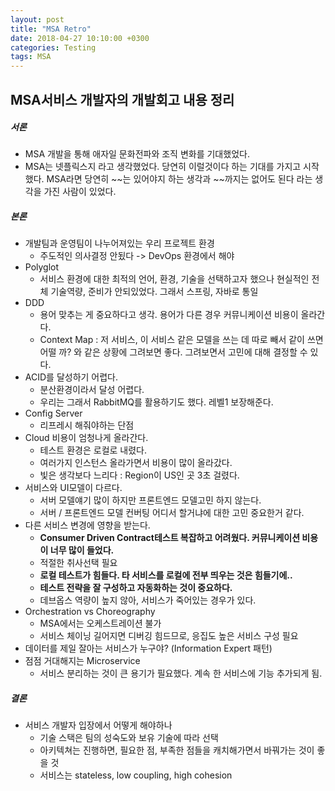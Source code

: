 ```yaml
---
layout: post
title: "MSA Retro"
date: 2018-04-27 10:10:00 +0300
categories: Testing
tags: MSA
---
```


## MSA서비스 개발자의 개발회고 내용 정리
##### 서론
- MSA 개발을 통해 애자일 문화전파와 조직 변화를 기대했었다.
- MSA는 넷플릭스지 라고 생각했었다. 당연히 이럴것이다 하는 기대를 가지고 시작했다. MSA라면 당연히 ~~는 있어야지 하는 생각과 ~~까지는 없어도 된다 라는 생각을 가진 사람이 있었다.

##### 본론
- 개발팀과 운영팀이 나누어져있는 우리 프로젝트 환경
  - 주도적인 의사결정 안됬다 -> DevOps 환경에서 해야
- Polyglot
  - 서비스 환경에 대한 최적의 언어, 환경, 기술을 선택하고자 했으나 현실적인 전체 기술역량, 준비가 안되있었다. 그래서 스프링, 자바로 통일
- DDD
  - 용어 맞추는 게 중요하다고 생각. 용어가 다른 경우 커뮤니케이션 비용이 올라간다.
  - Context Map : 저 서비스, 이 서비스 같은 모델을 쓰는 데 따로 빼서 같이 쓰면 어떨 까? 와 같은 상황에 그려보면 좋다. 그려보면서 고민에 대해 결정할 수 있다.
- ACID를 달성하기 어렵다.
  - 분산환경이라서 달성 어렵다.
  - 우리는 그래서 RabbitMQ를 활용하기도 했다. 레벨1 보장해준다.
- Config Server
  - 리프레시 해줘야하는 단점
- Cloud 비용이 엄청나게 올라간다.
  - 테스트 환경은 로컬로 내렸다.
  - 여러가지 인스턴스 올라가면서 비용이 많이 올라갔다.
  - 빛은 생각보다 느리다 : Region이 US인 곳 3초 걸렸다.
- 서비스와 UI모델이 다르다.
  - 서버 모델얘기 많이 하지만 프론트엔드 모델고민 하지 않는다.
  - 서버 / 프론트엔드 모델 컨버팅 어디서 할거냐에 대한 고민 중요한거 같다.
- 다른 서비스 변경에 영향을 받는다.
  - __Consumer Driven Contract테스트 복잡하고 어려웠다. 커뮤니케이션 비용이 너무 많이 들었다.__
  - 적절한 취사선택 필요
  - __로컬 테스트가 힘들다. 타 서비스를 로컬에 전부 띄우는 것은 힘들기에..__
  - __테스트 전략을 잘 구성하고 자동화하는 것이 중요하다.__
  - 데브옵스 역량이 높지 않아, 서비스가 죽어있는 경우가 있다.
- Orchestration vs Choreography
  - MSA에서는 오케스트레이션 불가
  - 서비스 체이닝 길어지면 디버깅 힘드므로, 응집도 높은 서비스 구성 필요
- 데이터를 제일 잘아는 서비스가 누구야? (Information Expert 패턴)
- 점점 거대해지는 Microservice
  - 서비스 분리하는 것이 큰 용기가 필요했다. 계속 한 서비스에 기능 추가되게 됨.

##### 결론
- 서비스 개발자 입장에서 어떻게 해야하나
  - 기술 스택은 팀의 성숙도와 보유 기술에 따라 선택
  - 아키텍쳐는 진행하면, 필요한 점, 부족한 점들을 캐치해가면서 바꿔가는 것이 좋을 것
  - 서비스는 stateless, low coupling, high cohesion
